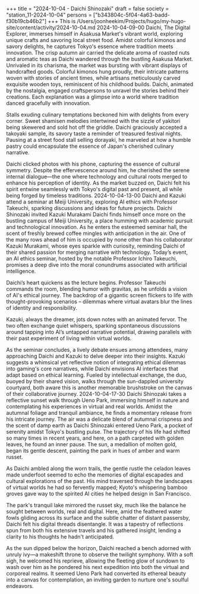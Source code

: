 +++
title = "2024-10-04 - Daichi Shinozaki"
draft = false
society = "station_11-2024-10-04"
persons = ["b343804c-5f04-4a63-badd-f30b19cb46b2"]
+++
This is /Users/joonheekim/Projects/hugo/my-hugo-site/content/activity/2024-10-04.md
2024-10-04-09-00
Daichi, The Digital Explorer, immerses himself in Asakusa Market's vibrant world, exploring unique crafts and savoring local street food. Amidst colorful kimonos and savory delights, he captures Tokyo's essence where tradition meets innovation.
The crisp autumn air carried the delicate aroma of roasted nuts and aromatic teas as Daichi wandered through the bustling Asakusa Market. Unrivaled in its charisma, the market was bursting with vibrant displays of handcrafted goods. Colorful kimonos hung proudly, their intricate patterns woven with stories of ancient times, while artisans meticulously carved exquisite wooden toys, reminiscent of his childhood builds. Daichi, animated by the nostalgia, engaged craftspersons to unravel the stories behind their creations. Each explanation was a glimpse into a world where tradition danced gracefully with innovation.

Stalls exuding culinary temptations beckoned him with delights from every corner. Sweet shamisen melodies intertwined with the sizzle of yakitori being skewered and sold hot off the griddle. Daichi graciously accepted a takoyaki sample, its savory taste a reminder of treasured festival nights. Pausing at a street food stall selling dorayaki, he marveled at how a humble pastry could encapsulate the essence of Japan's cherished culinary narrative.

Daichi clicked photos with his phone, capturing the essence of cultural symmetry. Despite the effervescence around him, he cherished the serene internal dialogue—the one where technology and cultural roots merged to enhance his perception of identity. As the market buzzed on, Daichi felt his spirit entwine seamlessly with Tokyo's digital past and present, all while being forged by timeless traditions.
2024-10-04-13-00
Daichi and Kazuki attend a seminar at Meiji University, exploring AI ethics with Professor Takeuchi, sparking discussions and ideas for future projects.
Daichi Shinozaki invited Kazuki Murakami
Daichi finds himself once more on the bustling campus of Meiji University, a place humming with academic pursuit and technological innovation. As he enters the esteemed seminar hall, the scent of freshly brewed coffee mingles with anticipation in the air. One of the many rows ahead of him is occupied by none other than his collaborator Kazuki Murakami, whose eyes sparkle with curiosity, reminding Daichi of their shared passion for merging narrative with technology. Today’s event, an AI ethics seminar, hosted by the notable Professor Ichiro Takeuchi, promises a deep dive into the moral conundrums associated with artificial intelligence.

Daichi’s heart quickens as the lecture begins. Professor Takeuchi commands the room, blending humor with gravitas, as he unfolds a vision of AI's ethical journey. The backdrop of a gigantic screen flickers to life with thought-provoking scenarios – dilemmas where virtual avatars blur the lines of identity and responsibility.

Kazuki, always the dreamer, jots down notes with an animated fervor. The two often exchange quiet whispers, sparking spontaneous discussions around tapping into AI’s untapped narrative potential, drawing parallels with their past experiment of living within virtual worlds.

As the seminar concludes, a lively debate ensues among attendees, many approaching Daichi and Kazuki to delve deeper into their insights. Kazuki suggests a whimsical yet reflective notion of integrating ethical dilemmas into gaming's core narratives, while Daichi envisions AI interfaces that adapt based on ethical learning. Fueled by intellectual exchange, the duo, buoyed by their shared vision, walks through the sun-dappled university courtyard, both aware this is another memorable brushstroke on the canvas of their collaborative journey.
2024-10-04-17-30
Daichi Shinozaki takes a reflective sunset walk through Ueno Park, immersing himself in nature and contemplating his experiences in virtual and real worlds. Amidst the autumnal foliage and tranquil ambiance, he finds a momentary release from his intricate journey.
The air was a delicate blend of autumnal crispness and the scent of damp earth as Daichi Shinozaki entered Ueno Park, a pocket of serenity amidst Tokyo's bustling pulse. The trajectory of his life had shifted so many times in recent years, and here, on a path carpeted with golden leaves, he found an inner pause. The sun, a medallion of molten gold, began its gentle descent, painting the park in hues of amber and warm russet.

As Daichi ambled along the worn trails, the gentle rustle the celadon leaves made underfoot seemed to echo the memories of digital escapades and cultural explorations of the past. His mind traversed through the landscapes of virtual worlds he had so fervently mapped; Kyoto's whispering bamboo groves gave way to the spirited AI cities he helped design in San Francisco.

The park's tranquil lake mirrored the russet sky, much like the balance he sought between worlds, real and digital. Here, amid the feathered water fowls gliding across its surface and the subtle chatter of distant passersby, Daichi felt his digital threads disentangle. It was a tapestry of reflections spun from both his extensive travels and his gathered insight, lending a clarity to his thoughts he hadn't anticipated.

As the sun dipped below the horizon, Daichi reached a bench adorned with unruly ivy—a makeshift throne to observe the twilight symphony. With a soft sigh, he welcomed his reprieve, allowing the fleeting glow of sundown to wash over him as he pondered his next expedition into both the virtual and corporeal realms. It seemed Ueno Park had converted its ethereal beauty into a canvas for contemplation, an inviting garden to nurture one's soulful endeavors.
